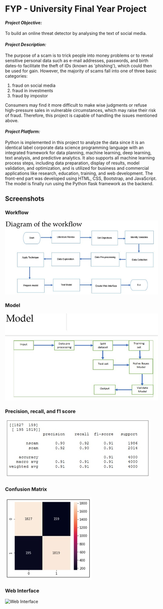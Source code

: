 # FYP - University Final Year Project


#### ***Project Objective:***
To build an online threat detector by analysing the text of social media.


#### ***Project Description:***
The purpose of a scam is to trick people into money problems or to reveal sensitive personal data such as e-mail addresses, passwords, and birth dates-to facilitate the theft of IDs (known as 'phishing'), which could then be used for gain. However, the majority of scams fall into one of three basic categories: 
1. fraud on social media
2. fraud in investments
3. fraud by impostor <br>

Consumers may find it more difficult to make wise judgments or refuse high-pressure sales in vulnerable circumstances, which may raise their risk of fraud. Therefore, this project is capable of handling the issues mentioned above.


#### ***Project Platform:***
Python is implemented in this project to analyze the data since it is an identical label corporate data science programming language with an integrated framework for data planning, machine learning, deep learning, text analysis, and predictive analytics. It also supports all machine learning process steps, including data preparation, display of results, model validation, and optimization, and is utilized for business and commercial applications like research, education, training, and web development. The front-end part was developed using HTML, CSS, Bootstrap, and JavaScript. The model is finally run using the Python flask framework as the backend.


## Screenshots

### Workflow
![Workflow](https://github.com/SaidulHaq/FYP/blob/main/workflow.jpg)

### Model
![Model](https://github.com/SaidulHaq/FYP/blob/main/model.jpg)

### Precision, recall, and f1 score
![Precision, recall, and f1 score](https://github.com/SaidulHaq/FYP/blob/main/Precision%2C%20recall%2C%20and%20f1%20score.jpg)

### Confusion Matrix
![Confusion Matrix](https://github.com/SaidulHaq/FYP/blob/main/confusion%20matrix.jpg)

### Web Interface
![Web Interface](https://github.com/SaidulHaq/bproperty_ManualTestingReport/blob/main/bproperty_MindMap.png)
